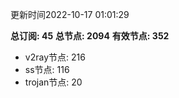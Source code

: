 更新时间2022-10-17 01:01:29

**总订阅: 45**
**总节点: 2094**
**有效节点: 352**
- v2ray节点: 216
- ss节点: 116
- trojan节点: 20

